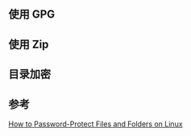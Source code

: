 
## 使用 GPG

## 使用 Zip

## 目录加密

## 参考

[How to Password-Protect Files and Folders on Linux](https://www.makeuseof.com/how-to-password-protect-files-folders-on-linux/)